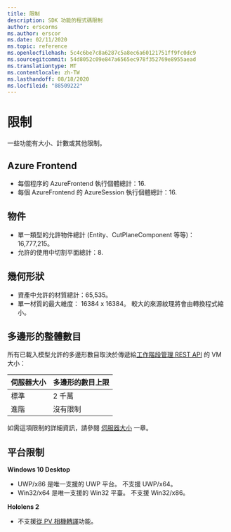 ```yaml
---
title: 限制
description: SDK 功能的程式碼限制
author: erscorms
ms.author: erscor
ms.date: 02/11/2020
ms.topic: reference
ms.openlocfilehash: 5c4c6be7c8a6287c5a8ec6a60121751ff9fc0dc9
ms.sourcegitcommit: 54d8052c09e847a6565ec978f352769e8955aead
ms.translationtype: MT
ms.contentlocale: zh-TW
ms.lasthandoff: 08/18/2020
ms.locfileid: "88509222"
---
```

# <a name="limitations"></a>限制

一些功能有大小、計數或其他限制。

## <a name="azure-frontend"></a>Azure Frontend

* 每個程序的 AzureFrontend 執行個體總計：16.
* 每個 AzureFrontend 的 AzureSession 執行個體總計：16.

## <a name="objects"></a>物件

* 單一類型的允許物件總計 (Entity、CutPlaneComponent 等等)：16,777,215。
* 允許的使用中切割平面總計：8.

## <a name="geometry"></a>幾何形狀

* 資產中允許的材質總計：65,535。
* 單一材質的最大維度： 16384 x 16384。 較大的來源紋理將會由轉換程式縮小。

## <a name="overall-number-of-polygons"></a>多邊形的整體數目

所有已載入模型允許的多邊形數目取決於傳遞給[工作階段管理 REST API](../how-tos/session-rest-api.md#create-a-session) 的 VM 大小：

| 伺服器大小 | 多邊形的數目上限 |
|:--------|:------------------|
|標準| 2 千萬 |
|進階| 沒有限制 |

如需這項限制的詳細資訊，請參閱 [伺服器大小](../reference/vm-sizes.md) 一章。

## <a name="platform-limitations"></a>平台限制

**Windows 10 Desktop**

* UWP/x86 是唯一支援的 UWP 平台。 不支援 UWP/x64。
* Win32/x64 是唯一支援的 Win32 平臺。 不支援 Win32/x86。

**Hololens 2**

* 不支援[從 PV 相機轉譯](https://docs.microsoft.com/windows/mixed-reality/mixed-reality-capture-for-developers#render-from-the-pv-camera-opt-in)功能。
